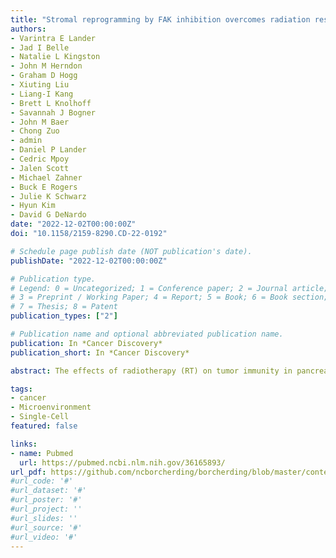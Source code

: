 ```yaml
---
title: "Stromal reprogramming by FAK inhibition overcomes radiation resistance to allow for immune priming and response to checkpoint blockade"
authors:
- Varintra E Lander
- Jad I Belle
- Natalie L Kingston
- John M Herndon
- Graham D Hogg
- Xiuting Liu
- Liang-I Kang
- Brett L Knolhoff
- Savannah J Bogner
- John M Baer
- Chong Zuo
- admin
- Daniel P Lander
- Cedric Mpoy
- Jalen Scott
- Michael Zahner
- Buck E Rogers
- Julie K Schwarz
- Hyun Kim
- David G DeNardo
date: "2022-12-02T00:00:00Z"
doi: "10.1158/2159-8290.CD-22-0192"

# Schedule page publish date (NOT publication's date).
publishDate: "2022-12-02T00:00:00Z"

# Publication type.
# Legend: 0 = Uncategorized; 1 = Conference paper; 2 = Journal article;
# 3 = Preprint / Working Paper; 4 = Report; 5 = Book; 6 = Book section;
# 7 = Thesis; 8 = Patent
publication_types: ["2"]

# Publication name and optional abbreviated publication name.
publication: In *Cancer Discovery*
publication_short: In *Cancer Discovery*

abstract: The effects of radiotherapy (RT) on tumor immunity in pancreatic ductal adenocarcinoma (PDAC) are not well understood. To better understand if RT can prime antigen-specific T-cell responses, we analyzed human PDAC tissues and mouse models. In both settings, there was little evidence of RT-induced T-cell priming. Using in vitro systems, we found that tumor-stromal components, including fibroblasts and collagen, cooperate to blunt RT efficacy and impair RT-induced interferon signaling. Focal adhesion kinase (FAK) inhibition rescued RT efficacy in vitro and in vivo, leading to tumor regression, T-cell priming, and enhanced long-term survival in PDAC mouse models. Based on these data, we initiated a clinical trial of defactinib in combination with stereotactic body RT in patients with PDAC (NCT04331041). Analysis of PDAC tissues from these patients showed stromal reprogramming mirroring our findings in genetically engineered mouse models. Finally, the addition of checkpoint immunotherapy to RT and FAK inhibition in animal models led to complete tumor regression and long-term survival.

tags:
- cancer
- Microenvironment
- Single-Cell
featured: false

links:
- name: Pubmed
  url: https://pubmed.ncbi.nlm.nih.gov/36165893/
url_pdf: https://github.com/ncborcherding/borcherding/blob/master/content/publication/lander2022stromal/lander2022stromal.pdf
#url_code: '#'
#url_dataset: '#'
#url_poster: '#'
#url_project: ''
#url_slides: ''
#url_source: '#'
#url_video: '#'
---
```


